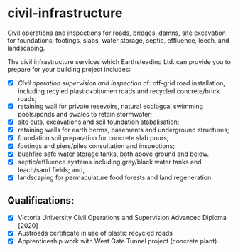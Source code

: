 # civil-infrastructure
Civil operations and inspections for roads, bridges, damns, site excavation for foundations, footings, slabs, water storage, septic, effluence, leech, and landscaping.

The civil infrastructure services which Earthsteading Ltd. can provide you to prepare for your building project includes:

 - [x]  _Civil operation supervision and inspection_ of: off-grid road installation, including recyled plastic+bitumen roads and recycled concrete/brick roads;
 - [x]  retaining wall for private resevoirs, natural ecologcal swimming pools/ponds and swales to retain stormwater;
 - [x]  site cuts, excavations and soil foundation stabalisation;
 - [x]  retaining walls for earth berms, basements and underground structures;
 - [x]  foundation soil preparation for concrete slab pours;
 - [x]  footings and piers/piles consultation and inspections;
 - [x]  bushfire safe water storage tanks, both above ground and below.
 - [x]  septic/effluence systems including grey/black water tanks and leach/sand fields; and,
 - [x]  landscaping for permaculature food forests and land regeneration.

## Qualifications:
 - [x] Victoria University Civil Operations and Supervision Advanced Diploma [2020]
 - [x] Austroads certificate in use of plastic recycled roads
 - [x] Apprenticeship work with West Gate Tunnel project (concrete plant)
